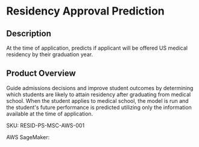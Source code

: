 # Residency Approval Prediction

## Description
At the time of application, predicts if applicant will be offered US medical residency by their graduation year.

## Product Overview
Guide admissions decisions and improve student outcomes by determining which students are likely to attain residency after graduating from medical school. When the student applies to medical school, the model is run and the student's future performance is predicted utilizing only the information available at the time of application. 

SKU: RESID-PS-MSC-AWS-001

AWS SageMaker: 

